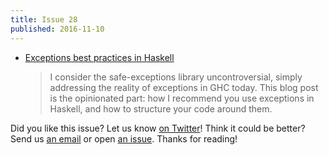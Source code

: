 ```yaml
---
title: Issue 28
published: 2016-11-10
---
```


-   [Exceptions best practices in Haskell](https://www.fpcomplete.com/blog/2016/11/exceptions-best-practices-haskell)

    > I consider the safe-exceptions library uncontroversial, simply addressing the reality of exceptions in GHC today. This blog post is the opinionated part: how I recommend you use exceptions in Haskell, and how to structure your code around them.

Did you like this issue?
Let us know [on Twitter](https://twitter.com/haskellweekly)!
Think it could be better?
Send us [an email](mailto:info@haskellweekly.news) or open [an issue](https://github.com/haskellweekly/haskellweekly.github.io/issues/new).
Thanks for reading!
